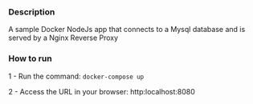 ### Description
A sample Docker NodeJs app that connects to a Mysql database and is served by a Nginx Reverse Proxy

### How to run
1 - Run the command: `docker-compose up`

2 - Access the URL in your browser: http:localhost:8080

